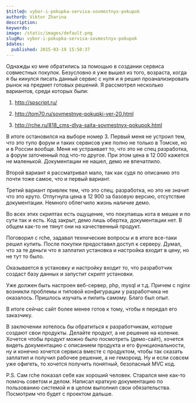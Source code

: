 ```yaml
---
$title@: vybor-i-pokupka-servisa-sovmestnyx-pokupok
author@: Viktor Zharina
description: 
keywords: 
image: /static/images/default.png
slugRu: vybor-i-pokupka-servisa-sovmestnyx-pokupok
$dates:
  published: 2015-03-19 15:50:37
---
```

Однажды ко мне обратились за помощью в создании сервиса совместных покупок. Безусловно я уже вышел из того, возраста, когда я бы кинулся писать данный сервис с нуля и я решил проанализировать рынок на предмет готовых решений. Я рассмотрел несколько вариантов, среди которых были:

1) http://spscript.ru/

2) http://tom70.ru/sovmestnye-pokupki-ver-20.html

3) http://rche.ru/818_cms-dlya-sajta-sovmestnyx-pokupok.html



В итоге остановился на выборе номер 3. Первый меня не устроил тем, что это тупо форум и таких сервисов уже полно не только в Томске, но и в России вообще. Меня не устраивает то, что это не спец разработка, а форум заточенный под что-то другое. При этом цена в 12 000 кажется не маленькой. Документации не нашел, демо не впечатлило.



Второй вариант я рассматривал мало, так как судя по описанию это почти тоже самое, что и первый вариант.



Третий вариант привлек тем, что это спец. разработка, но это не значит что это круто. Отпугнула цена в 12 900 за базовую версию, отсутствие документации. Немного облегчило жизнь наличие демо.



Во всех этих скриптах есть ощущение, что покупаешь кота в мешке и по сути так и есть. Код закрыт, демо лишь обертка, документации нет. В общем как-то не тянут они на качественный продукт.



Поговорил с rche, задавал технические вопросы и в итоге все-таки решил купить. После покупки предоставил доступ к серверу. Думал, что за те деньги что я заплатил установка и настройка входит в цену, но не тут то было.

Оказывается в установку и настройку входит то, что разработчик создаст базу данных и запустит скрипт установки.

Уже должен быть настроен веб-сервер, php, mysql и т.д. Причем с nginx возникли проблемы и типовой конфигурации у разработчика не оказалось. Пришлось изучать и пилить самому. Благо был опыт.



В итоге сейчас сайт более менее готов к тому, чтобы я передал его заказчику.



В заключении хотелось бы обратиться к разработчикам, которые создают свои продукты. Делайте продукт, а не решение на коленке. Хочется чтобы продукт можно было посмотреть (демо-сайт), хочется видеть документацию с описанием продукта и его функциональности, ну и конечно хочется сервиса вместе с продуктом, чтобы так сказать заплатил и получил рабочее решение, а не гемороид. Ну и если совсем уже офигеть, то хочется получить понятный, безопасный MVC код.



P.S. Сам rche показал себя как хороший человек. Старался мне как-то помочь советом и делом. Написал краткую документацию по пользованию системой и в целом выполнил свои обязательства. Посмотрим что будет с проектом дальше.
